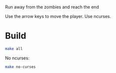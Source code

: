 Run away from the zombies and reach the end

Use the arrow keys to move the player. Use ncurses.
# Build
```bash
make all
```
No ncurses:
```bash
make no-curses
```